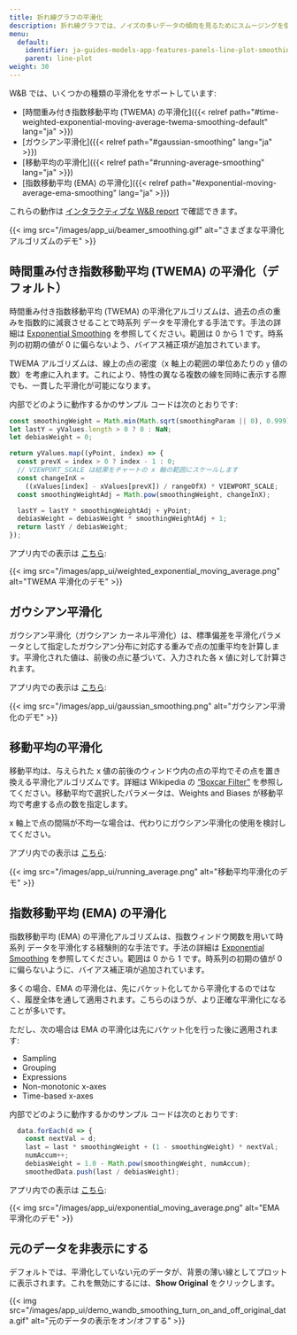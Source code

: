 ```yaml
---
title: 折れ線グラフの平滑化
description: 折れ線グラフでは、ノイズの多いデータの傾向を見るためにスムージングを使いましょう。
menu:
  default:
    identifier: ja-guides-models-app-features-panels-line-plot-smoothing
    parent: line-plot
weight: 30
---
```


W&B では、いくつかの種類の平滑化をサポートしています:

- [時間重み付き指数移動平均 (TWEMA) の平滑化]({{< relref path="#time-weighted-exponential-moving-average-twema-smoothing-default" lang="ja" >}}) 
- [ガウシアン平滑化]({{< relref path="#gaussian-smoothing" lang="ja" >}})
- [移動平均の平滑化]({{< relref path="#running-average-smoothing" lang="ja" >}})
- [指数移動平均 (EMA) の平滑化]({{< relref path="#exponential-moving-average-ema-smoothing" lang="ja" >}})

これらの動作は [インタラクティブな W&B report](https://wandb.ai/carey/smoothing-example/reports/W-B-Smoothing-Features--Vmlldzo1MzY3OTc) で確認できます。

{{< img src="/images/app_ui/beamer_smoothing.gif" alt="さまざまな平滑化アルゴリズムのデモ" >}}

## 時間重み付き指数移動平均 (TWEMA) の平滑化（デフォルト）

時間重み付き指数移動平均 (TWEMA) の平滑化アルゴリズムは、過去の点の重みを指数的に減衰させることで時系列 データを平滑化する手法です。手法の詳細は [Exponential Smoothing](https://www.wikiwand.com/en/Exponential_smoothing) を参照してください。範囲は 0 から 1 です。時系列の初期の値が 0 に偏らないよう、バイアス補正項が追加されています。

TWEMA アルゴリズムは、線上の点の密度（x 軸上の範囲の単位あたりの `y` 値の数）を考慮に入れます。これにより、特性の異なる複数の線を同時に表示する際でも、一貫した平滑化が可能になります。

内部でどのように動作するかのサンプル コードは次のとおりです:

```javascript
const smoothingWeight = Math.min(Math.sqrt(smoothingParam || 0), 0.999);
let lastY = yValues.length > 0 ? 0 : NaN;
let debiasWeight = 0;

return yValues.map((yPoint, index) => {
  const prevX = index > 0 ? index - 1 : 0;
  // VIEWPORT_SCALE は結果をチャートの x 軸の範囲にスケールします
  const changeInX =
    ((xValues[index] - xValues[prevX]) / rangeOfX) * VIEWPORT_SCALE;
  const smoothingWeightAdj = Math.pow(smoothingWeight, changeInX);

  lastY = lastY * smoothingWeightAdj + yPoint;
  debiasWeight = debiasWeight * smoothingWeightAdj + 1;
  return lastY / debiasWeight;
});
```

アプリ内での表示は [こちら](https://wandb.ai/carey/smoothing-example/reports/W-B-Smoothing-Features--Vmlldzo1MzY3OTc):

{{< img src="/images/app_ui/weighted_exponential_moving_average.png" alt="TWEMA 平滑化のデモ" >}}

## ガウシアン平滑化

ガウシアン平滑化（ガウシアン カーネル平滑化）は、標準偏差を平滑化パラメータとして指定したガウシアン分布に対応する重みで点の加重平均を計算します。平滑化された値は、前後の点に基づいて、入力された各 x 値に対して計算されます。

アプリ内での表示は [こちら](https://wandb.ai/carey/smoothing-example/reports/W-B-Smoothing-Features--Vmlldzo1MzY3OTc#3.-gaussian-smoothing):

{{< img src="/images/app_ui/gaussian_smoothing.png" alt="ガウシアン平滑化のデモ" >}}

## 移動平均の平滑化

移動平均は、与えられた x 値の前後のウィンドウ内の点の平均でその点を置き換える平滑化アルゴリズムです。詳細は Wikipedia の [“Boxcar Filter”](https://en.wikipedia.org/wiki/Moving_average) を参照してください。移動平均で選択したパラメータは、Weights and Biases が移動平均で考慮する点の数を指定します。

x 軸上で点の間隔が不均一な場合は、代わりにガウシアン平滑化の使用を検討してください。

アプリ内での表示は [こちら](https://wandb.ai/carey/smoothing-example/reports/W-B-Smoothing-Features--Vmlldzo1MzY3OTc#4.-running-average):

{{< img src="/images/app_ui/running_average.png" alt="移動平均平滑化のデモ" >}}

## 指数移動平均 (EMA) の平滑化

指数移動平均 (EMA) の平滑化アルゴリズムは、指数ウィンドウ関数を用いて時系列 データを平滑化する経験則的な手法です。手法の詳細は [Exponential Smoothing](https://www.wikiwand.com/en/Exponential_smoothing) を参照してください。範囲は 0 から 1 です。時系列の初期の値が 0 に偏らないように、バイアス補正項が追加されています。

多くの場合、EMA の平滑化は、先にバケット化してから平滑化するのではなく、履歴全体を通して適用されます。こちらのほうが、より正確な平滑化になることが多いです。

ただし、次の場合は EMA の平滑化は先にバケット化を行った後に適用されます:
- Sampling
- Grouping
- Expressions
- Non-monotonic x-axes
- Time-based x-axes

内部でどのように動作するかのサンプル コードは次のとおりです:

```javascript
  data.forEach(d => {
    const nextVal = d;
    last = last * smoothingWeight + (1 - smoothingWeight) * nextVal;
    numAccum++;
    debiasWeight = 1.0 - Math.pow(smoothingWeight, numAccum);
    smoothedData.push(last / debiasWeight);
```

アプリ内での表示は [こちら](https://wandb.ai/carey/smoothing-example/reports/W-B-Smoothing-Features--Vmlldzo1MzY3OTc):

{{< img src="/images/app_ui/exponential_moving_average.png" alt="EMA 平滑化のデモ" >}}

## 元のデータを非表示にする

デフォルトでは、平滑化していない元のデータが、背景の薄い線としてプロットに表示されます。これを無効にするには、**Show Original** をクリックします。

{{< img src="/images/app_ui/demo_wandb_smoothing_turn_on_and_off_original_data.gif" alt="元のデータの表示をオン/オフする" >}}